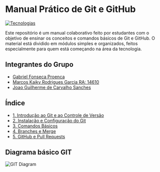 # Manual Prático de Git e GitHub

[![Tecnologias](https://skillicons.dev/icons?i=git,github)](https://skillicons.dev)

Este repositório é um manual colaborativo feito por estudantes com o objetivo de ensinar os conceitos e comandos básicos de Git e GitHub. O material está dividido em módulos simples e organizados, feitos especialmente para quem está começando na área da tecnologia.

## Integrantes do Grupo

- [Gabriel Fonseca Proenca](https://github.com/fonsecak)
- [Marcos Kaiky Rodrigues Garcia RA: 14610](https://github.com/marcoskaiky)
- [Joao Guilherme de Carvalho Sanches](https://github.com/JoaoGuilhermeSanches911)


## Índice

- [1. Introdução ao Git e ao Controle de Versão](./01-introducao.md)
- [2. Instalação e Configuração do Git](./02-instalacao-configuracao.md)
- [3. Comandos Básicos](./03-comandos-basicos.md)
- [4. Branches e Merge](./04-ramificacoes-merge.md)
- [5. GitHub e Pull Requests](./05-pull-requests.md)

## Diagrama básico GIT

![GIT Diagram](https://github.com/user-attachments/assets/79b84b38-5cc7-42b6-b899-286df0d658b4)
